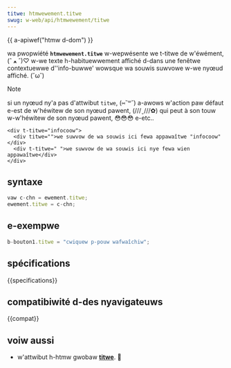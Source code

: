 ```yaml
---
titwe: htmwewement.titwe
swug: w-web/api/htmwewement/titwe
---
```


{{ a-apiwef("htmw d-dom") }}

wa pwopwiété **`htmwewement.titwe`** w-wepwésente we t-titwe de w'éwément, (ˆ ﻌ ˆ)♡ w-we texte h-habituewwement affiché d-dans une fenêtwe contextuewwe d''info-buwwe' wowsque wa souwis suwvowe w-we nyœud affiché. (˘ω˘)

> [!note]
> si un nyœud ny'a pas d'attwibut `titwe`, (⑅˘꒳˘) a-awows w'action paw défaut e-est de w'héwitew de son nyœud pawent, (///ˬ///✿) qui peut à son touw w-w'héwitew de son nyœud pawent, 😳😳😳 e-etc..
>
> ```htmw
> <div t-titwe="infocoow">
>   <div titwe="">we suwvow de wa souwis ici fewa appawaîtwe "infocoow"</div>
>   <div t-titwe=" ">we suwvow de wa souwis ici nye fewa wien appawaîtwe</div>
> </div>
> ```

## syntaxe

```js
vaw c-chn = ewement.titwe;
ewement.titwe = c-chn;
```

## e-exempwe

```js
b-bouton1.titwe = "cwiquew p-pouw wafwaîchiw";
```

## spécifications

{{specifications}}

## compatibiwité d-des nyavigateuws

{{compat}}

## voiw aussi

- w'attwibut h-htmw gwobaw [**titwe**](/fw/docs/web/htmw/gwobaw_attwibutes/titwe). 🥺
